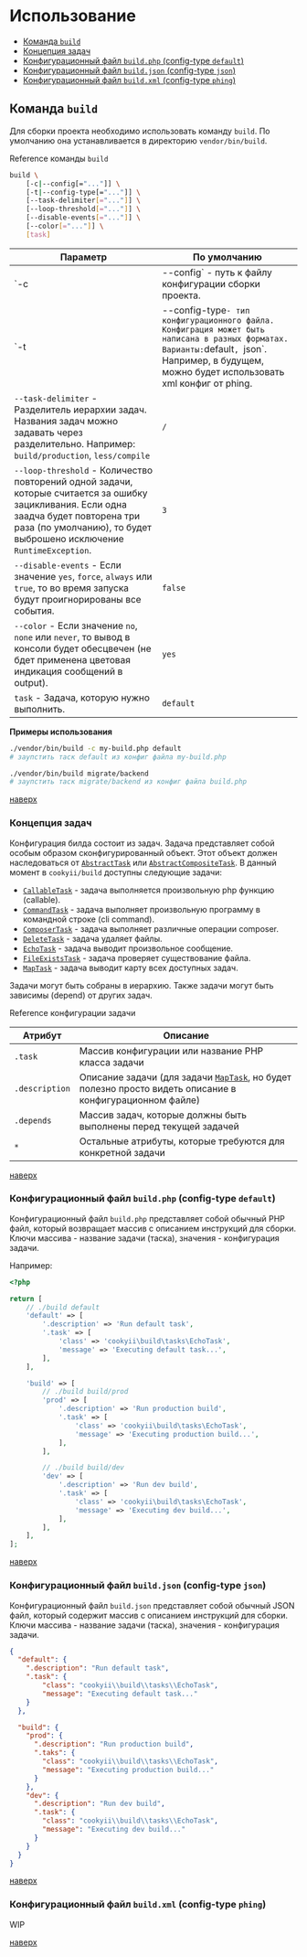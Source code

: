 Использование
=============

* [Команда `build`](#Команда-build)
* [Концепция задач](#Концепция-задач)
* [Конфигурационный файл `build.php` (config-type `default`)](#Конфигурационный-файл-buildphp-config-type-default)
* [Конфигурационный файл `build.json` (config-type `json`)](#Конфигурационный-файл-buildjson-config-type-json)
* [Конфигурационный файл `build.xml` (config-type `phing`)](#Конфигурационный-файл-buildxml-config-type-phing)

Команда `build`
---------------

Для сборки проекта необходимо использовать команду `build`. По умолчанию она устанавливается в директорию `vendor/bin/build`.

Reference команды `build`
```sh
build \
    [-c|--config[="..."]] \
    [-t|--config-type[="..."]] \
    [--task-delimiter[="..."]] \
    [--loop-threshold[="..."]] \
    [--disable-events[="..."]] \
    [--color[="..."]] \
    [task]
```

| Параметр | По умолчанию | 
| -------- | ------------ |
| `-c|--config` - путь к файлу конфигурации сборки проекта. | `build.php` |
| `-t|--config-type` - тип конфигурационного файла. Конфиграция может быть написана в разных форматах. Варианты: `default`, `json`. Например, в будущем, можно будет использовать xml конфиг от phing. | `default` |
| `--task-delimiter` - Разделитель иерархии задач. Названия задач можно задавать через разделительно. Например: `build/production`, `less/compile` | `/` |
| `--loop-threshold` - Количество повторений одной задачи, которые считается за ошибку зацикливания. Если одна заадча будет повторена три раза (по умолчанию), то будет выброшено исключение `RuntimeException`. | `3` |
| `--disable-events` - Если значение `yes`, `force`, `always` или `true`, то во время запуска будут проигнорированы все события. | `false` |
| `--color` - Если значение `no`, `none` или `never`, то вывод в консоли будет обесцвечен (не бдет применена цветовая индикация сообщений в output). | `yes` |
| `task` - Задача, которую нужно выполнить. | `default` |

**Примеры использования**
```sh
./vendor/bin/build -c my-build.php default 
# заупстить таск default из конфиг файла my-build.php

./vendor/bin/build migrate/backend 
# заупстить таск migrate/backend из конфиг файла build.php
```

[наверх](#Использование)

### Концепция задач
Конфигурация билда состоит из задач. 
Задача представляет собой особым образом сконфигурированный объект. 
Этот объект должен наследоваться от [`AbstractTask`][] или [`AbstractCompositeTask`][].
В данный момент в `cookyii/build` доступны следующие задачи:
* [`CallableTask`][] - задача выполняется произвольную php функцию (callable).
* [`CommandTask`][] - задача выполняет произвольную программу в командной строке (cli command).
* [`ComposerTask`][] - задача выполняет различные операции composer.
* [`DeleteTask`][] - задача удаляет файлы.
* [`EchoTask`][] - задача выводит произвольное сообщение.
* [`FileExistsTask`][] - задача проверяет существование файла.
* [`MapTask`][] - задача выводит карту всех доступных задач.

Задачи могут быть собраны в иерархию.
Также задачи могут быть зависимы (depend) от других задач.

Reference конфигурации задачи

| Атрибут | Описание | 
| ------- | -------- |
| `.task` | Массив конфигурации или название PHP класса задачи |
| `.description` | Описание задачи (для задачи [`MapTask`][], но будет полезно просто видеть описание в конфигурационном файле) |
| `.depends` | Массив задач, которые должны быть выполнены перед текущей задачей |
| `*` | Остальные атрибуты, которые требуются для конкретной задачи |

[наверх](#Использование)

### Конфигурационный файл `build.php` (config-type `default`)
Конфигурационный файл `build.php` представляет собой обычный PHP файл, который возвращает массив с описанием инструкций для сборки.
Ключи массива - название задачи (таска), значения - конфигурация задачи. 

Например:
```php
<?php

return [
    // ./build default
    'default' => [
        '.description' => 'Run default task',
        '.task' => [
            'class' => 'cookyii\build\tasks\EchoTask',
            'message' => 'Executing default task...',
        ],
    ],

    'build' => [
        // ./build build/prod
        'prod' => [
            '.description' => 'Run production build',
            '.task' => [
                'class' => 'cookyii\build\tasks\EchoTask',
                'message' => 'Executing production build...',
            ],
        ],

        // ./build build/dev
        'dev' => [
            '.description' => 'Run dev build',
            '.task' => [
                'class' => 'cookyii\build\tasks\EchoTask',
                'message' => 'Executing dev build...',
            ],
        ],
    ],
];
```

[наверх](#Использование)

### Конфигурационный файл `build.json` (config-type `json`)
Конфигурационный файл `build.json` представляет собой обычный JSON файл, который содержит массив с описанием инструкций для сборки.
Ключи массива - название задачи (таска), значения - конфигурация задачи. 

```json
{
  "default": {
    ".description": "Run default task",
    ".task": {
        "class": "cookyii\\build\\tasks\\EchoTask",
        "message": "Executing default task..."
    }
  },

  "build": {
    "prod": {
      ".description": "Run production build",
      ".taks": {
        "class": "cookyii\\build\\tasks\\EchoTask",
        "message": "Executing production build..."
      }
    },
    "dev": {
      ".description": "Run dev build",
      ".task": {
        "class": "cookyii\\build\\tasks\\EchoTask",
        "message": "Executing dev build..."
      }
    }
  }
}
```

[наверх](#Использование)

### Конфигурационный файл `build.xml` (config-type `phing`)
WIP

[наверх](#Использование)

[`AbstractCompositeTask`]: 02-reference-abstract-composite-task.md
[`AbstractTask`]: 02-reference-abstract-task.md
[`CallableTask`]: 02-reference-task-callable.md
[`CommandTask`]: 02-reference-task-command.md
[`ComposerTask`]: 02-reference-task-composer.md
[`DeleteTask`]: 02-reference-task-delete.md
[`EchoTask`]: 02-reference-task-echo.md
[`FileExistsTask`]: 02-reference-task-file-exists.md
[`MapTask`]: 02-reference-task-map.md